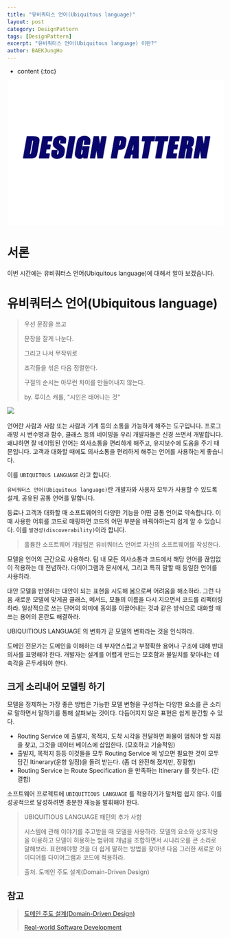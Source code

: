 ```yaml
---
title: "유비쿼터스 언어(Ubiquitous language)"
layout: post
category: DesignPattern
tags: [DesignPattern]
excerpt: "유비쿼터스 언어(Ubiquitous language) 이란?"
author: BAEKJungHo
---
```


* content
{:toc}

![logo](/images/posts/logo/DesignPattern.jpg)

# 서론

이번 시간에는 유비쿼터스 언어(Ubiquitous language)에 대해서 알아 보겠습니다.

# 유비쿼터스 언어(Ubiquitous language)

> 우선 문장을 쓰고 
>
> 문장을 잘게 나눈다.
>
> 그리고 나서 무작위로
>
> 조각들을 섞은 다음 정렬한다.
>
> 구절의 순서는 아무런 차이를 만들어내지 않는다.
>
> by. 루이스 캐롤, "시인은 태어나는 것"

<img src="https://media.giphy.com/media/lBe51i7Jc14FG/giphy.gif"> 

언어란 사람과 사람 또는 사람과 기계 등의 소통을 가능하게 해주는 도구입니다. 프로그래밍 시 변수명과 함수, 클래스 등의 네이밍을 우리 개발자들은 신경 쓰면서 개발합니다. 
왜냐하면 잘 네이밍된 언어는 의사소통을 편리하게 해주고, 유지보수에 도움을 주기 때문입니다. 고객과 대화할 때에도 의사소통을 편리하게 해주는 언어를 사용하는게 좋습니다.

이를 `UBIQUITOUS LANGUAGE` 라고 합니다.

`유비쿼터스 언어(Ubiquitous language)`란 개발자와 사용자 모두가 사용할 수 있도록 설계, 공유된 공통 언어를 말합니다.

동료나 고객과 대화할 때 소프트웨어의 다양한 기능을 어떤 공통 언어로 약속합니다. 이때 사용한 어휘를 코드로 매핑하면 코드의 어떤 부분을 바꿔야하는지 쉽게 알 수 있습니다. 이를 `발견성(discoverability)`이라 합니다.

> 훌륭한 소프트웨어 개발팀은 유비쿼터스 언어로 자신의 소프트웨어를 작성한다.

모델을 언어의 근간으로 사용하라. 팀 내 모든 의사소통과 코드에서 해당 언어를 끊임없이 적용하는 데 전념하라. 다이어그램과 문서에서, 그리고 특히 말할 때 동일한 언어를 사용하라.

대안 모델을 반영하는 대안이 되는 표현을 시도해 봄으로써 어려움을 해소하라. 그런 다음 새로운 모델에 맞게끔 클래스, 메서드, 모듈의 이름을 다시 지으면서 코드를 리팩터링 하라.
일상적으로 쓰는 단어의 의미에 동의를 이끌어내는 것과 같은 방식으로 대화할 때 쓰는 용어의 혼란도 해결하라.

UBIQUITIOUS LANGUAGE 의 변화가 곧 모델의 변화라는 것을 인식하라.

도메인 전문가는 도메인을 이해하는 데 부자연스럽고 부정확한 용어나 구조에 대해 반대 의사를 표명해야 한다. 개발자는 설계를 어렵게 만드는 모호함과 불일치를 찾아내는 데 촉각을 곤두세워야 한다.

## 크게 소리내어 모델링 하기

모델을 정제하는 가장 좋은 방법은 가능한 모델 변형을 구성하는 다양한 요소를 큰 소리로 말하면서 말하기를 통해 살펴보는 것이다. 다듬어지지 않은 표현은 쉽게 분간할 수 있다.

- Routing Service 에 출발지, 목적지, 도착 시각을 전달하면 화물이 멈춰야 할 지점을 찾고, 그것을 데이터 베이스에 삽입한다. (모호하고 기술적임)
- 출발지, 목적지 등등 이것들을 모두 Routing Service 에 넣으면 필요한 것이 모두 담긴 Itinerary(운항 일정)을 돌려 받는다. (좀 더 완전해 졌지만, 장황함)
- Routing Service 는 Route Specification 을 만족하는 Itinerary 를 찾는다. (간결함) 

소프트웨어 프로젝트에 `UBIQUITIOUS LANGUAGE` 를 적용하기가 말처럼 쉽지 않다. 이를 성공적으로 달성하려면 충분한 재능을 발휘해야 한다.

> UBIQUITIOUS LANGUAGE 패턴의 추가 사항
>
> 시스템에 관해 이야기를 주고받을 때 모델을 사용하라. 모델의 요소와 상호작용을 이용하고 모델이 허용하는 범위에 개념을 조합하면서 시나리오를 큰 소리로 말해보라.
> 표현해야할 것을 더 쉽게 말하는 방법을 찾아낸 다음 그러한 새로운 아이디어를 다이어그램과 코드에 적용하라.
>
> 출처. 도메인 주도 설계(Domain-Driven Design)

## 참고

> [도메인 주도 설계(Domain-Driven Design)](#)
>
> [Real-world Software Development](#)